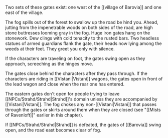 Two sets of these gates exist: one west of the [[village of Barovia]] and one east of the village.

The fog spills out of the forest to swallow up the road be­ hind you. Ahead, jutting from the impenetrable woods on both sides of the road, are high stone buttresses looming gray in the fog. Huge iron gates hang on the stonework. Dew clings with cold tenacity to the rusted bars. Two headless statues of armed guardians flank the gate, their heads now lying among the weeds at their feet. They greet you only with silence.

If the characters are traveling on foot, the gates swing open as they approach, screeching as the hinges move. 

The gates close behind the characters after they pass through. If the characters are riding in [[Vistani|Vistani]] wagons, the gates open in front of the lead wagon and close when the rear one has entered.

The eastern gates don't open for people trying to leave [[NPCs/Strahd/Strahd|Strahd]]'s domain unless they are accompanied by [[Vistani|Vistani]]. The fog chokes any non-[[Vistani|Vistani]] that passes through the gates or skirts around them when they are closed (see "[[Mists of Ravenloft]]" earlier in this chapter).

If [[NPCs/Strahd/Strahd|Strahd]] is defeated, the gates of [[Barovia]] swing open, and the road east becomes clear of fog.


